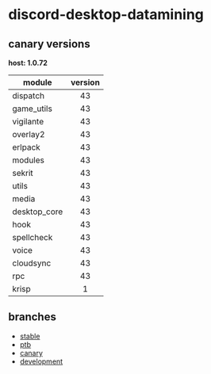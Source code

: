 # discord-desktop-datamining

## canary versions

**host: 1.0.72**

| module | version |
| ------ | :-----: |
| dispatch | 43 |
| game_utils | 43 |
| vigilante | 43 |
| overlay2 | 43 |
| erlpack | 43 |
| modules | 43 |
| sekrit | 43 |
| utils | 43 |
| media | 43 |
| desktop_core | 43 |
| hook | 43 |
| spellcheck | 43 |
| voice | 43 |
| cloudsync | 43 |
| rpc | 43 |
| krisp | 1 |

## branches

- [stable](https://github.com/OpenAsar/discord-desktop-datamining/tree/stable)
- [ptb](https://github.com/OpenAsar/discord-desktop-datamining/tree/ptb)
- [canary](https://github.com/OpenAsar/discord-desktop-datamining/tree/canary)
- [development](https://github.com/OpenAsar/discord-desktop-datamining/tree/development)